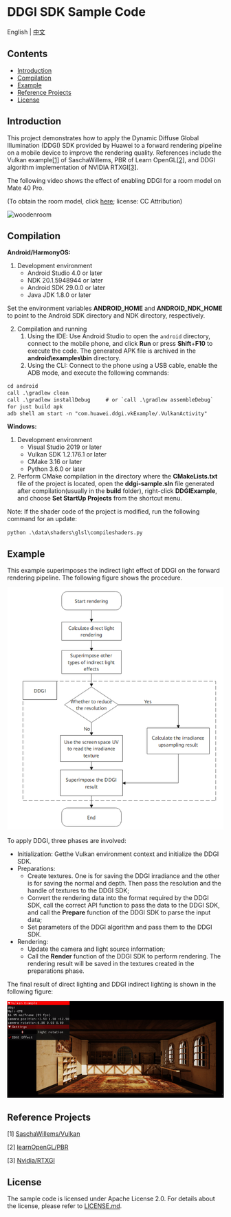 # DDGI SDK Sample Code
English | [中文](README_ZH.md)

## Contents

 * [Introduction](#introduction)
 * [Compilation](#compilation)
 * [Example](#example)
 * [Reference Projects](#reference-projects)
 * [License](#license)

## Introduction

This project demonstrates how to apply the Dynamic Diffuse Global Illumination (DDGI) SDK provided by Huawei to a forward rendering pipeline on a mobile device to improve the rendering quality. References include the Vulkan example[[1\]](https://github.com/SaschaWillems/Vulkan) of SaschaWillems, PBR of Learn OpenGL[[2\]](https://learnopengl.com/PBR/Theory), and DDGI algorithm implementation of NVIDIA RTXGI[[3\]](https://github.com/NVIDIAGameWorks/RTXGI).

The following video shows the effect of enabling DDGI for a room model on Mate 40 Pro.

(To obtain the room model, click [here](https://sketchfab.com/3d-models/room-266d02119c494b4cbaf759d774df8494); license: CC Attribution)

![woodenroom](assets/woodenroom.gif)

## Compilation

**Android/HarmonyOS:**

1. Development environment
   - Android Studio 4.0 or later
   - NDK 20.1.5948944 or later
   - Android SDK 29.0.0 or later
   - Java JDK 1.8.0 or later

Set the environment variables **ANDROID_HOME** and **ANDROID_NDK_HOME** to point to the Android SDK directory and NDK directory, respectively.

2. Compilation and running
   1. Using the IDE: Use Android Studio to open the `android` directory, connect to the mobile phone, and click **Run** or press **Shift**+**F10** to execute the code. The generated APK file is archived in the **android\examples\bin** directory.
   2. Using the CLI: Connect to the phone using a USB cable, enable the ADB mode, and execute the following commands:

```
cd android
call .\gradlew clean
call .\gradlew installDebug 	# or `call .\gradlew assembleDebug` for just build apk
adb shell am start -n "com.huawei.ddgi.vkExample/.VulkanActivity"
```

**Windows:**

1. Development environment
   - Visual Studio 2019 or later
   - Vulkan SDK 1.2.176.1 or later
   - CMake 3.16 or later
   - Python 3.6.0 or later
2. Perform CMake compilation in the directory where the **CMakeLists.txt** file of the project is located, open the **ddgi-sample.sln** file generated after compilation(usually in the **build** folder), right-click **DDGIExample**, and choose **Set StartUp Projects** from the shortcut menu.

Note: If the shader code of the project is modified, run the following command for an update:

`python .\data\shaders\glsl\compileshaders.py`

## Example

This example superimposes the indirect light effect of DDGI on the forward rendering pipeline. The following figure shows the procedure.

![DDGI_Diagram](assets/ddgi_diagram.png)

To apply DDGI, three phases are involved:

- Initialization: Getthe Vulkan environment context and initialize the DDGI SDK.
- Preparations:
  - Create textures. One is for saving the DDGI irradiance and the other is for saving the normal and depth. Then pass the resolution and the handle of textures to the DDGI SDK;
  - Convert the rendering data into the format required by the DDGI SDK, call the correct API function to pass the data to the DDGI SDK, and call the **Prepare** function of the DDGI SDK to parse the input data;
  - Set parameters of the DDGI algorithm and pass them to the DDGI SDK.
- Rendering:
  - Update the camera and light source information;
  - Call the **Render** function of the DDGI SDK to perform rendering. The rendering result will be saved in the textures created in the preparations phase.

The final result of direct lighting and DDGI indirect lighting is shown in the following figure:

![Final_Shading](assets/final_shading.png)

## Reference Projects

[1] [SaschaWillems/Vulkan](https://github.com/SaschaWillems/Vulkan)

[2] [learnOpenGL/PBR](https://learnopengl.com/PBR/Theory)

[3] [Nvidia/RTXGI](https://github.com/NVIDIAGameWorks/RTXGI)

## License

The sample code is licensed under Apache License 2.0. For details about the license, please refer to [LICENSE.md](LICENSE).
